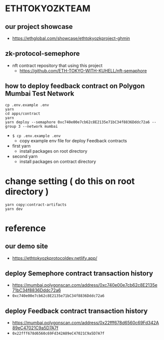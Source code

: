 # ETHTOKYOZKTEAM

## our project showcase
- https://ethglobal.com/showcase/ethtokyozkproject-ghmin

## zk-protocol-semephore
- nft contract repository that using this project
  - https://github.com/ETH-TOKYO-WITH-KUHELL/nft-semaphore

## how to deploy feedback contract on Polygon Mumbai Test Network  
```shell
cp .env.example .env 
yarn
cd apps/contract
yarn
yarn deploy --semaphore 0xc740e00e7cb62c8E2135e71bC34f8836Dddc72a6 --group 3 --network mumbai
```
- `$ cp .env.example .env`
  - copy example env file for deploy Feedback contracts
- first yarn
  - install packages on root directory
- second yarn
  - install packages on contract directory
# change setting ( do this on root directory )
```shell
yarn copy:contract-artifacts
yarn dev
```

# reference 
## our demo site
- https://ethtokyozkprotocoldev.netlify.app/

## deploy Semephore contract transaction history
- https://mumbai.polygonscan.com/address/0xc740e00e7cb62c8E2135e71bC34f8836Dddc72a6
- `0xc740e00e7cb62c8E2135e71bC34f8836Dddc72a6`
## deploy Feedback contract transaction history
- https://mumbai.polygonscan.com/address/0x22fff678d6560c69Fd342A89eC47021C9a5D7A7f
- `0x22fff678d6560c69Fd342A89eC47021C9a5D7A7f`

